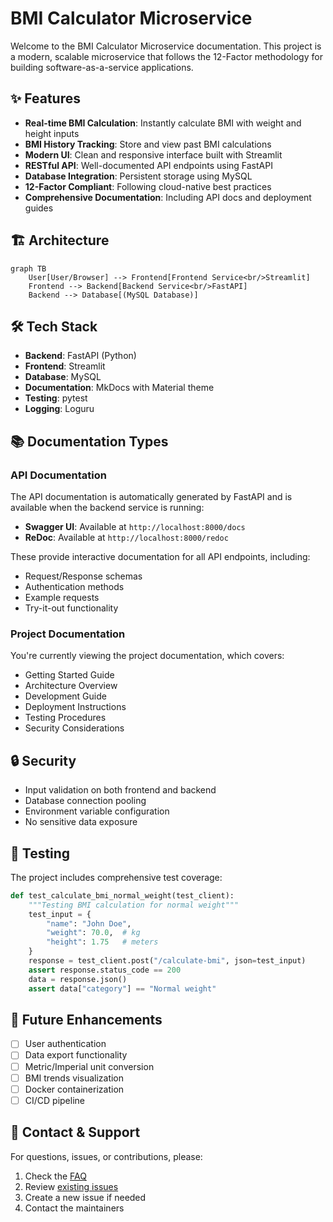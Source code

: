 # BMI Calculator Microservice

Welcome to the BMI Calculator Microservice documentation. This project is a modern, scalable microservice that follows the 12-Factor methodology for building software-as-a-service applications.

## ✨ Features

- **Real-time BMI Calculation**: Instantly calculate BMI with weight and height inputs
- **BMI History Tracking**: Store and view past BMI calculations
- **Modern UI**: Clean and responsive interface built with Streamlit
- **RESTful API**: Well-documented API endpoints using FastAPI
- **Database Integration**: Persistent storage using MySQL
- **12-Factor Compliant**: Following cloud-native best practices
- **Comprehensive Documentation**: Including API docs and deployment guides

## 🏗️ Architecture

```mermaid
graph TB
    User[User/Browser] --> Frontend[Frontend Service<br/>Streamlit]
    Frontend --> Backend[Backend Service<br/>FastAPI]
    Backend --> Database[(MySQL Database)]
```

## 🛠️ Tech Stack

- **Backend**: FastAPI (Python)
- **Frontend**: Streamlit
- **Database**: MySQL
- **Documentation**: MkDocs with Material theme
- **Testing**: pytest
- **Logging**: Loguru

## 📚 Documentation Types

### API Documentation

The API documentation is automatically generated by FastAPI and is available when the backend service is running:

- **Swagger UI**: Available at `http://localhost:8000/docs`
- **ReDoc**: Available at `http://localhost:8000/redoc`

These provide interactive documentation for all API endpoints, including:

- Request/Response schemas
- Authentication methods
- Example requests
- Try-it-out functionality

### Project Documentation

You're currently viewing the project documentation, which covers:

- Getting Started Guide
- Architecture Overview
- Development Guide
- Deployment Instructions
- Testing Procedures
- Security Considerations

## 🔒 Security

- Input validation on both frontend and backend
- Database connection pooling
- Environment variable configuration
- No sensitive data exposure

## 🧪 Testing

The project includes comprehensive test coverage:

```python
def test_calculate_bmi_normal_weight(test_client):
    """Testing BMI calculation for normal weight"""
    test_input = {
        "name": "John Doe",
        "weight": 70.0,  # kg
        "height": 1.75   # meters
    }
    response = test_client.post("/calculate-bmi", json=test_input)
    assert response.status_code == 200
    data = response.json()
    assert data["category"] == "Normal weight"
```

## 🌟 Future Enhancements

- [ ] User authentication
- [ ] Data export functionality
- [ ] Metric/Imperial unit conversion
- [ ] BMI trends visualization
- [ ] Docker containerization
- [ ] CI/CD pipeline

## 📧 Contact & Support

For questions, issues, or contributions, please:

1. Check the [FAQ](getting-started/faq.md)
2. Review [existing issues](https://github.com/pravatn01/_12factor_bmi_microservice/issues)
3. Create a new issue if needed
4. Contact the maintainers
